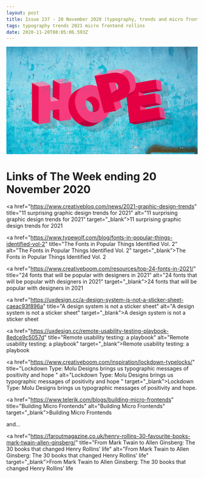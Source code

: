 ```yaml
---
layout: post
title: Issue 237 - 20 November 2020 (typography, trends and micro frontends)
tags: typography trends 2021 micro frontend rollins
date: 2020-11-20T08:05:06.593Z
---
```

![by Soumya of Molu Designs](/assets/uploads/issue-237.jpg "by Soumya of Molu Designs")

# Links of The Week ending 20 November 2020

<a href="https://www.creativebloq.com/news/2021-graphic-design-trends" title="11 surprising graphic design trends for 2021" alt="11 surprising graphic design trends for 2021" target="_blank”>11 surprising graphic design trends for 2021</a>

<a href="https://www.typewolf.com/blog/fonts-in-popular-things-identified-vol-2" title="The Fonts in Popular Things Identified Vol. 2" alt="The Fonts in Popular Things Identified Vol. 2" target="_blank”>The Fonts in Popular Things Identified Vol. 2</a>

<a href="https://www.creativeboom.com/resources/top-24-fonts-in-2021/" title="24 fonts that will be popular with designers in 2021" alt="24 fonts that will be popular with designers in 2021" target="_blank”>24 fonts that will be popular with designers in 2021</a>

<a href="https://uxdesign.cc/a-design-system-is-not-a-sticker-sheet-caeac93f896a" title="A design system is not a sticker sheet" alt="A design system is not a sticker sheet" target="_blank”>A design system is not a sticker sheet</a>

<a href="https://uxdesign.cc/remote-usability-testing-playbook-8edce9c5057d" title="Remote usability testing: a playbook" alt="Remote usability testing: a playbook" target="_blank”>Remote usability testing: a playbook</a>

<a href="https://www.creativeboom.com/inspiration/lockdown-typelocks/" title="Lockdown Type: Molu Designs brings us typographic messages of positivity and hope
" alt="Lockdown Type: Molu Designs brings us typographic messages of positivity and hope
" target="_blank”>Lockdown Type: Molu Designs brings us typographic messages of positivity and hope.</a>

<a href="https://www.telerik.com/blogs/building-micro-frontends" title="Building Micro Frontends" alt="Building Micro Frontends" target="_blank”>Building Micro Frontends</a>

and...

<a href="https://faroutmagazine.co.uk/henry-rollins-30-favourite-books-mark-twain-allen-ginsberg/" title="From Mark Twain to Allen Ginsberg: The 30 books that changed Henry Rollins’ life" alt="From Mark Twain to Allen Ginsberg: The 30 books that changed Henry Rollins’ life" target="_blank”>From Mark Twain to Allen Ginsberg: The 30 books that changed Henry Rollins’ life</a>
